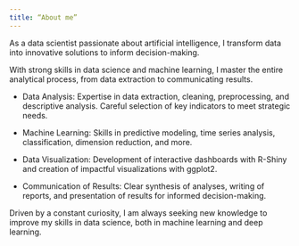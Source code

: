 ```yaml
---
title: “About me”
---
```


As a data scientist passionate about artificial intelligence, I transform data into innovative solutions to inform decision-making.

With strong skills in data science and machine learning, I master the entire analytical process, from data extraction to communicating results.

- Data Analysis: Expertise in data extraction, cleaning, preprocessing, and descriptive analysis. Careful selection of key indicators to meet strategic needs.

- Machine Learning: Skills in predictive modeling, time series analysis, classification, dimension reduction, and more.

- Data Visualization: Development of interactive dashboards with R-Shiny and creation of impactful visualizations with ggplot2.

- Communication of Results: Clear synthesis of analyses, writing of reports, and presentation of results for informed decision-making.

Driven by a constant curiosity, I am always seeking new knowledge to improve my skills in data science, both in machine learning and deep learning.
